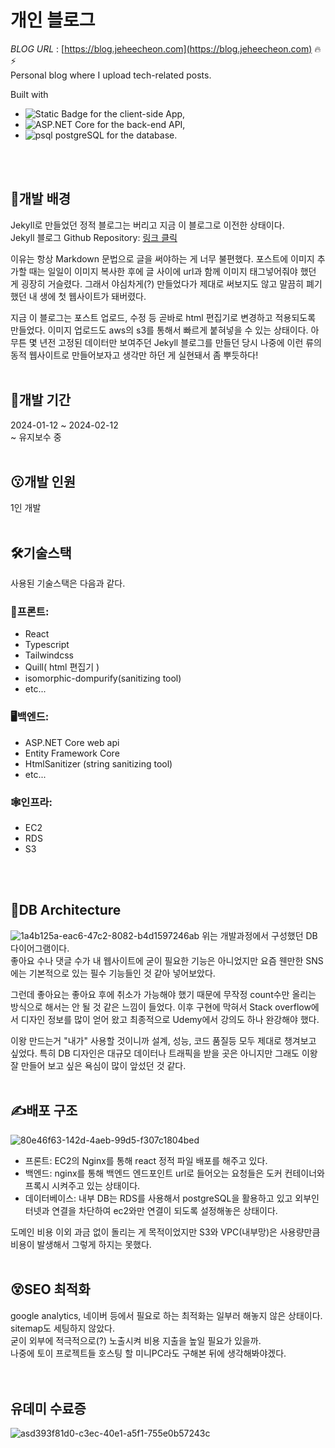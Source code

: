 # 개인 블로그
*BLOG URL* : [https://blog.jeheecheon.com](https://blog.jeheecheon.com) 🔥⚡  
Personal blog where I upload tech-related posts.

Built with 
- ![Static Badge](https://img.shields.io/badge/React-61DAFB?logo=React&logoColor=black&style=flat-square) for the client-side App,
- ![ASP.NET Core](https://img.shields.io/badge/ASP.NET_Core-512BD4?logo=.net&logoColor=white&style=flat-square) for the back-end API,
- ![psql](https://img.shields.io/badge/psql-003B57?logo=postgresql&logoColor=white&style=flat-square) postgreSQL for the database.  
<br />
<br />

## 🥁개발 배경
Jekyll로 만들었던 정적 블로그는 버리고 지금 이 블로그로 이전한 상태이다.  
Jekyll 블로그 Github Repository: <a href="https://github.com/jeheecheon/jeheecheon.github.io">링크 클릭</a>  

이유는 항상 Markdown 문법으로 글을 써야하는 게 너무 불편했다. 포스트에 이미지 추가할 때는 일일이 이미지 복사한 후에 글 사이에 url과 함께 이미지 태그넣어줘야 했던 게 굉장히 거슬렸다. 그래서 야심차게(?) 만들었다가 제대로 써보지도 않고 말끔히 폐기했던 내 생에 첫 웹사이트가 돼버렸다.  

지금 이 블로그는 포스트 업로드, 수정 등 곧바로 html 편집기로 변경하고 적용되도록 만들었다. 이미지 업로드도 aws의 s3를 통해서 빠르게 붙혀넣을 수 있는 상태이다. 아무튼 몇 년전 고정된 데이터만 보여주던 Jekyll 블로그를 만들던 당시 나중에 이런 류의 동적 웹사이트로 만들어보자고 생각만 하던 게 실현돼서 좀 뿌듯하다!
<br />
<br />

## 🔨개발 기간
2024-01-12 ~ 2024-02-12  
~ 유지보수 중
<br />
<br />

## 😗개발 인원
1인 개발
<br />
<br />

## 🛠️기술스택
사용된 기술스택은 다음과 같다.  
### 🎨프론트:
- React
- Typescript
- Tailwindcss
- Quill( html 편집기 )
- isomorphic-dompurify(sanitizing tool)
- etc...

### 🖥️백엔드:
- ASP.NET Core web api
- Entity Framework Core
- HtmlSanitizer (string sanitizing tool)
- etc...

### 🕸️인프라:
- EC2
- RDS
- S3
<br />
<br />

## 💾DB Architecture
![1a4b125a-eac6-47c2-8082-b4d1597246ab](https://github.com/jeheecheon/jeheecheon-blog/assets/62019774/22b95786-5eb3-4ace-8930-83399b44c170)
위는 개발과정에서 구성했던 DB 다이어그램이다.  
좋아요 수나 댓글 수가 내 웹사이트에 굳이 필요한 기능은 아니었지만 요즘 웬만한 SNS에는 기본적으로 있는 필수 기능들인 것 같아 넣어보았다.  

그런데 좋아요는 좋아요 후에 취소가 가능해야 했기 때문에 무작정 count수만 올리는 방식으로 해서는 안 될 것 같은 느낌이 들었다. 이후 구현에 막혀서 Stack overflow에서 디자인 정보를 많이 얻어 왔고 최종적으로 Udemy에서 강의도 하나 완강해야 했다.  

이왕 만드는거 "내가" 사용할 것이니까 설계, 성능, 코드 품질등 모두 제대로 챙겨보고 싶었다. 특히 DB 디자인은 대규모 데이터나 트래픽을 받을 곳은 아니지만 그래도 이왕 잘 만들어 보고 싶은 욕심이 많이 앞섰던 것 같다.
<br />
<br />

## ✍️배포 구조
![80e46f63-142d-4aeb-99d5-f307c1804bed](https://github.com/jeheecheon/blog/assets/62019774/568efcd5-dab2-4464-a401-a31153393458)
- 프론트: EC2의 Nginx를 통해 react 정적 파일 배포를 해주고 있다.
- 백엔드: nginx를 통해 백엔드 엔드포인트 url로 들어오는 요청들은 도커 컨테이너와 프록시 시켜주고 있는 상태이다.
- 데이터베이스: 내부 DB는 RDS를 사용해서 postgreSQL을 활용하고 있고 외부인터넷과 연결을 차단하여 ec2와만 연결이 되도록 설정해놓은 상태이다.

도메인 비용 이외 과금 없이 돌리는 게 목적이었지만 S3와 VPC(내부망)은 사용량만큼 비용이 발생해서 그렇게 하지는 못했다.
<br/>
<br/>

## 😵SEO 최적화
google analytics, 네이버 등에서 필요로 하는 최적화는 일부러 해놓지 않은 상태이다. sitemap도 세팅하지 않았다.  
굳이 외부에 적극적으로(?) 노출시켜 비용 지출을 높일 필요가 있을까.  
나중에 토이 프로젝트들 호스팅 할 미니PC라도 구해본 뒤에 생각해봐야겠다.  
<br/>
<br/>

## 유데미 수료증
![asd393f81d0-c3ec-40e1-a5f1-755e0b57243c](https://github.com/jeheecheon/blog/assets/62019774/010f925a-0e54-44c7-912c-255d04b1076d)

